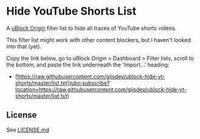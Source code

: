 # Hide YouTube Shorts List

A [uBlock Origin](https://github.com/gorhill/uBlock) filter list to hide all traces of YouTube shorts videos.

This filter list might work with other content blockers, but I haven't looked into that (yet).

Copy the link below, go to uBlock Origin > Dashboard > Filter lists, scroll to the bottom, and paste the link underneath the 'Import...' heading:
- [https://raw.githubusercontent.com/gijsdev/ublock-hide-yt-shorts/master/list.txt](ubo:subscribe?location=https://raw.githubusercontent.com/gijsdev/ublock-hide-yt-shorts/master/list.txt)

## License

See [LICENSE.md](https://github.com/gijsdev/ublock-hide-yt-shorts/blob/master/LICENSE.md)

